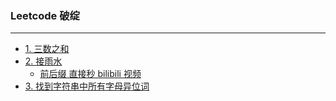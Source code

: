 ### Leetcode 破绽

----

- [1.  三数之和](https://leetcode.cn/problems/3sum/)
- [2. 接雨水](https://leetcode.cn/problems/trapping-rain-water/description/)
  - [前后缀 直接秒 bilibili 视频](https://www.bilibili.com/video/BV1Qg411q7ia/ )
- [3. 找到字符串中所有字母异位词](https://leetcode.cn/problems/find-all-anagrams-in-a-string/description/)
